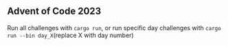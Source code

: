 ## Advent of Code 2023

Run all challenges with `cargo run`, or run specific day challenges with `cargo run --bin day_X`(replace X with day number)
